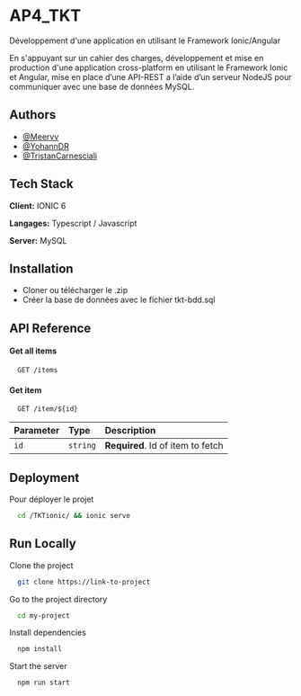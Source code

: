 
# AP4_TKT


Développement d'une application en utilisant le Framework Ionic/Angular

En s'appuyant sur un cahier des charges, 
développement et mise en production d'une application 
cross-platform en utilisant le Framework Ionic et Angular,
mise en place d’une API-REST a l’aide d’un serveur NodeJS 
pour communiquer avec une base de données MySQL.




## Authors

- [@Meervv](https://github.com/Meervv)
- [@YohannDR](https://github.com/YohannDR)
- [@TristanCarnesciali](https://github.com/TristanCarnesciali)


## Tech Stack

**Client:** IONIC 6

**Langages:** Typescript / Javascript

**Server:** MySQL


## Installation

- Cloner ou télécharger le .zip
- Créer la base de données avec le fichier tkt-bdd.sql

## API Reference

#### Get all items

```http
  GET /items
```

#### Get item

```http
  GET /item/${id}
```

| Parameter | Type     | Description                       |
| :-------- | :------- | :-------------------------------- |
| `id`      | `string` | **Required**. Id of item to fetch |



## Deployment

Pour déployer le projet

```bash
  cd /TKTionic/ && ionic serve
```
## Run Locally

Clone the project

```bash
  git clone https://link-to-project
```

Go to the project directory

```bash
  cd my-project
```

Install dependencies

```bash
  npm install
```

Start the server

```bash
  npm run start
```

